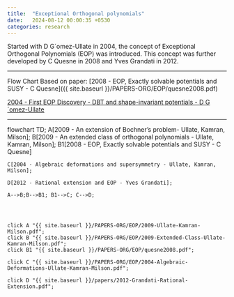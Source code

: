 ```yaml
---
title:  "Exceptional Orthogonal polynomials"
date:   2024-08-12 00:00:35 +0530
categories: research
---
```


Started with D G´omez-Ullate in 2004, the concept of Exceptional Orthogonal Polynomials (EOP) was introduced. This concept was further developed by C Quesne in 2008 and Yves Grandati in 2012.


---
Flow Chart Based on paper: [2008 - EOP, Exactly solvable potentials and SUSY - C Quesne]({{ site.baseurl }}/PAPERS-ORG/EOP/quesne2008.pdf)

[2004 - First EOP Discovery - DBT and shape-invariant potentials - D G´omez-Ullate](https://arxiv.org/pdf/quant-ph/0308062)

---

<div class="mermaid">
flowchart TD;
    A[2009 - An extension of Bochner’s problem- Ullate, Kamran, Milson];
    B[2009 - An extended class of orthogonal polynomials - Ullate, Kamran, Milson];
    B1[2008 - EOP, Exactly solvable potentials and SUSY - C Quesne]
    
    C[2004 - Algebraic deformations and supersymmetry - Ullate, Kamran, Milson];

    D[2012 - Rational extension and EOP - Yves Grandati];

    A-->B;B-->B1; B1-->C; C-->D;




    click A "{{ site.baseurl }}/PAPERS-ORG/EOP/2009-Ullate-Kamran-Milson.pdf";
    click B "{{ site.baseurl }}/PAPERS-ORG/EOP/2009-Extended-Class-Ullate-Kamran-Milson.pdf";
    click B1 "{{ site.baseurl }}/PAPERS-ORG/EOP/quesne2008.pdf";

    click C "{{ site.baseurl }}/PAPERS-ORG/EOP/2004-Algebraic-Deformations-Ullate-Kamran-Milson.pdf";

    click D "{{ site.baseurl }}/papers/2012-Grandati-Rational-Extension.pdf";
</div>



